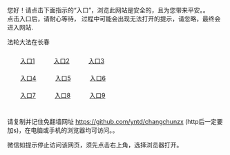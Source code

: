 您好！请点击下面指示的“入口”，浏览此网站是安全的，且为您带来平安。。 <br/>
点击入口后，请耐心等待， 过程中可能会出现无法打开的提示，请忽略，最终会进入网站. </br>

法轮大法在长春<br/>
<div style="padding:10px"><a style="margin:20px" target="_blank" href="https://d290kds2cbuuoa.cloudfront.net/2Qpsp?gpvxdbgj" id="ccLink1" rel="nofollow">入口1</a> <a target="_blank" style="margin:20px" href="https://d3sx47711fr2bn.cloudfront.net/2Qpsp?lpdxisqz" id="ccLink2" rel="nofollow">入口2</a> <a style="margin:20px" target="_blank" href="https://d2evpflps37b4x.cloudfront.net/2Qpsp?nfolugse" id="ccLink3" rel="nofollow">入口3</a></div>

<div style="padding:10px" ><a style="margin:20px" target="_blank" href="https://d290kds2cbuuoa.cloudfront.net/2Qpsp?gpvxdbgj" id="ccLink4" rel="nofollow">入口4</a> <a style="margin:20px" href="https://d3sx47711fr2bn.cloudfront.net/2Qpsp?lpdxisqz" target="_blank" id="ccLink5" rel="nofollow">入口5</a> <a style="margin:20px" href="https://d2evpflps37b4x.cloudfront.net/2Qpsp?nfolugse" target="_blank" id="ccLink6" rel="nofollow">入口6</a></div>

<div style="padding:10px"><a style="margin:20px" target="_blank" href="https://d290kds2cbuuoa.cloudfront.net/2Qpsp?gpvxdbgj" id="ccLink7" rel="nofollow">入口7</a> <a style="margin:20px" href="https://d3sx47711fr2bn.cloudfront.net/2Qpsp?lpdxisqz" target="_blank" id="ccLink8" rel="nofollow">入口8</a> <a style="margin:20px" target="_blank" href="https://d2evpflps37b4x.cloudfront.net/2Qpsp?nfolugse" id="ccLink9" rel="nofollow">入口9</a></div>

<br/>



请复制并记住免翻墙网址 https://github.com/yntd/changchunzx (http后一定要加s)，在电脑或手机的浏览器均可访问。。<br/>

微信如提示停止访问该网页，须先点击右上角，选择浏览器打开。
